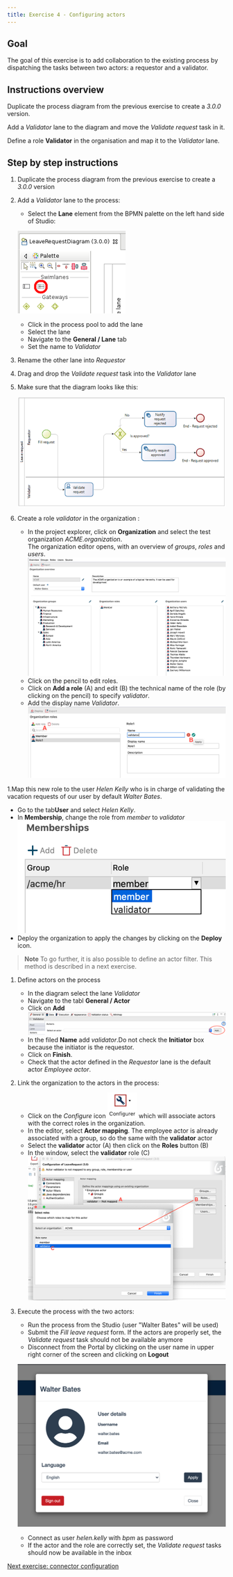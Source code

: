 ```yaml
---
title: Exercise 4 - Configuring actors
---
```


## Goal

The goal of this exercise is to add collaboration to the existing process by dispatching the tasks between two actors: a requestor and a validator.

## Instructions overview

Duplicate the process diagram from the previous exercise to create a *3.0.0* version.

Add a *Validator* lane to the diagram and move the *Validate request* task in it.

Define a role **Validator** in the organisation and map it to the *Validator* lane.

## Step by step instructions

1. Duplicate the process diagram from the previous exercise to create a *3.0.0* version

1. Add a *Validator* lane to the process:
   - Select the **Lane** element from the BPMN palette on the left hand side of Studio:
   
   ![Lane BPMN icon](images/ex04/ex4_01.png)
   
   - Click in the process pool to add the lane
   - Select the lane
   - Navigate to the **General / Lane** tab
   - Set the name to *Validator*

1. Rename the other lane into *Requestor*

1. Drag and drop the *Validate request* task into the *Validator* lane

1. Make sure that the diagram looks like this:

   ![Process diagram with two lanes](images/ex04/ex4_02.png)

1. Create a role *validator* in the organization :
   - In the project explorer, click on **Organization** and select the test organization *ACME.organization*.   
     The organization editor opens, with an overview of *groups*, *roles* and *users*.
     ![éditeur organisation](images/ex04/ex4_03.png)
   - Click on the pencil to edit roles.
   - Click on **Add a role** (A) and edit (B) the technical name of the role (by clicking on the pencil) to specify *validator*.
   - Add the display name *Validator*.
     ![ajouter un rôle](images/ex04/ex4_04.png)
     
1.Map this new role to the user *Helen Kelly* who is in charge of validating the vacation requests of our user by default *Walter Bates*.
   - Go to the tab**User** and select *Helen Kelly*.
   - In **Membership**, change the role from *member* to *validator*
     ![ajouter une adhésion](images/ex04/ex4_09.png)
   - Deploy the organization to apply the changes by clicking on the **Deploy** icon.
   
   >**Note** To go further, it is also possible to define an actor filter. This method is described in a next exercise.

1. Define actors on the process
   - In the diagram select the lane *Validator*
   - Navigate to the tabl **General / Actor**
   - Click on **Add**
     ![ajouter un acteur](images/ex04/ex4_05.png)
   - In the filed **Name** add *validator*.Do not check the **Initiator** box because the initiator is the requestor.
   - Click on **Finish**.
   - Check that the actor defined in the *Requestor* lane is the default actor *Employee actor*.

1. Link the organization to the actors in the process:
   - Click on the *Configure* icon ![configure](images/ex04/ex4_06.png) which will associate actors with the correct roles in the organization.
   - In the editor, select **Actor mapping**. The employee actor is already associated with a group, so do the same with the **validator** actor
   - Select the **validator** actor (A) then click on the **Roles** button (B)
   - In the window, select the **validator** role (C)
     ![mapping acteur](images/ex04/ex4_07.png)

1. Execute the process with the two actors:
   - Run the process from the Studio (user "Walter Bates" will be used)
   - Submit the *Fill leave request* form. If the actors are properly set, the *Validate request* task should not be available anymore
   - Disconnect from the Portal by clicking on the user name in upper right corner of the screen and clicking on **Logout**
   
   ![Portal logout](images/ex04/ex4_08.png)
   
   - Connect as user *helen.kelly* with *bpm* as password
   - If the actor and the role are correctly set, the *Validate request* tasks should now be available in the inbox

[Next exercise: connector configuration](05-connectors.md)
